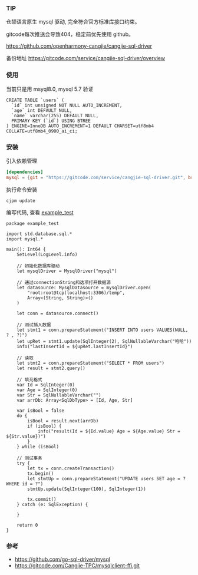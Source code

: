 ### TIP

仓颉语言原生 mysql 驱动, 完全符合官方标准库接口约束。


gitcode每次推送会导致404，稳定前优先使用 github。

https://github.com/openharmony-cangjie/cangjie-sql-driver

备份地址 https://gitcode.com/service/cangjie-sql-driver/overview

### 使用

当前只是用 msyql8.0, mysql 5.7 验证

````
CREATE TABLE `users` (
  `id` int unsigned NOT NULL AUTO_INCREMENT,
  `age` int DEFAULT NULL,
  `name` varchar(255) DEFAULT NULL,
  PRIMARY KEY (`id`) USING BTREE
) ENGINE=InnoDB AUTO_INCREMENT=1 DEFAULT CHARSET=utf8mb4 COLLATE=utf8mb4_0900_ai_ci;
````

### 安装

引入依赖管理
````toml
[dependencies]
mysql = {git = "https://gitcode.com/service/cangjie-sql-driver.git", branch = "main", version = "0.0.1"}
````
执行命令安装
````shell
cjpm update
````

编写代码, 查看 [example_test](example_test)
````cj
package example_test

import std.database.sql.*
import mysql.*

main(): Int64 {
    SetLevel(LogLevel.info)

    // 初始化数据库驱动
    let mysqlDriver = MysqlDriver("mysql")

    // 通过connectionString和选项打开数据源
    let datasource: MysqlDatasource = mysqlDriver.open(
        "root:root@tcp(localhost:3306)/temp",
        Array<(String, String)>()
    )

    let conn = datasource.connect()

    // 测试插入数据
    let stmt1 = conn.prepareStatement("INSERT INTO users VALUES(NULL, ? , ?)")
    let upRet = stmt1.update(SqlInteger(2), SqlNullableVarchar("哈哈"))
    info("lastInsertId = ${upRet.lastInsertId}")

    // 读取
    let stmt2 = conn.prepareStatement("SELECT * FROM users")
    let result = stmt2.query()

    // 填充格式
    var Id = SqlInteger(0)
    var Age = SqlInteger(0)
    var Str = SqlNullableVarchar("")
    var arrDb: Array<SqlDbType> = [Id, Age, Str]

    var isBool = false
    do {
    	isBool = result.next(arrDb)
    	if (isBool) {
    		info("result(Id = ${Id.value} Age = ${Age.value} Str = ${Str.value})")
    	}
    } while (isBool)

    // 测试事务
    try {
        let tx = conn.createTransaction()
        tx.begin()
        let stmtUp = conn.prepareStatement("UPDATE users SET age = ? WHERE id = ?")
        stmtUp.update(SqlInteger(100), SqlInteger(1))

        tx.commit()
    } catch (e: SqlException) {

    }

    return 0
}

````

### 参考

- https://github.com/go-sql-driver/mysql
- https://gitcode.com/Cangjie-TPC/mysqlclient-ffi.git